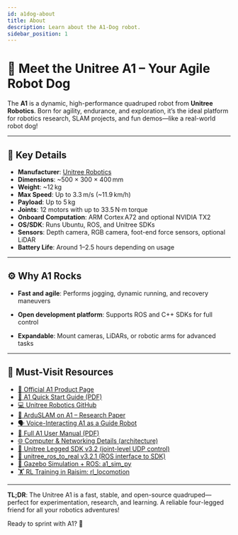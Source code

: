 ```yaml
---
id: a1dog-about
title: About
description: Learn about the A1-Dog robot.
sidebar_position: 1
---
```


# 🐾 Meet the Unitree A1 – Your Agile Robot Dog

The **A1** is a dynamic, high-performance quadruped robot from **Unitree Robotics**. Born for agility, endurance, and exploration, it’s the ideal platform for robotics research, SLAM projects, and fun demos—like a real-world robot dog!

---

## 🌟 Key Details

- **Manufacturer**: [Unitree Robotics](https://www.unitree.com)
- **Dimensions**: ~500 × 300 × 400 mm  
- **Weight**: ~12 kg  
- **Max Speed**: Up to 3.3 m/s (~11.9 km/h)  
- **Payload**: Up to 5 kg  
- **Joints**: 12 motors with up to 33.5 N·m torque  
- **Onboard Computation**: ARM Cortex A72 and optional NVIDIA TX2  
- **OS/SDK**: Runs Ubuntu, ROS, and Unitree SDKs  
- **Sensors**: Depth camera, RGB camera, foot-end force sensors, optional LiDAR  
- **Battery Life**: Around 1–2.5 hours depending on usage

---

## ⚙️ Why A1 Rocks

- **Fast and agile**: Performs jogging, dynamic running, and recovery maneuvers

- **Open development platform**: Supports ROS and C++ SDKs for full control
- **Expandable**: Mount cameras, LiDARs, or robotic arms for advanced tasks

---

## 🔗 Must-Visit Resources

- [📘 Official A1 Product Page](https://www.unitree.com/a1/)
- [📑 A1 Quick Start Guide (PDF)](https://www.mybotshop.de/Datasheet/QUADRUPED_A1_Guide.pdf)
- [💻 Unitree Robotics GitHub](https://github.com/unitreerobotics)
- [📄 ArduSLAM on A1 – Research Paper](https://arxiv.org/abs/2211.14432)
- [🗣️ Voice-Interacting A1 as a Guide Robot](https://arxiv.org/abs/2111.03718)
- [📕 Full A1 User Manual (PDF)](https://www.mybotshop.de/Datasheet/Unitree_A1_User_Manual_v1.0.pdf)
- [🌐 Computer & Networking Details (architecture)](https://www.yuque.com/ironfatty/nly1un/soiqt8)
- [🧩 Unitree Legged SDK v3.2 (joint-level UDP control)](https://github.com/unitreerobotics/unitree_legged_sdk/releases/tag/v3.2)
- [🤖 unitree_ros_to_real v3.2.1 (ROS interface to SDK)](https://github.com/unitreerobotics/unitree_ros_to_real/releases/tag/v3.2.1)
- [🧪 Gazebo Simulation + ROS: a1_sim_py](https://github.com/lnotspotl/a1_sim_py/tree/a3a65384d88414ab30a155c8baa71f1106c3d436)
- [🏋️ RL Training in Raisim: rl_locomotion](https://github.com/antonilo/rl_locomotion?tab=readme-ov-file)

---

**TL;DR**: The Unitree A1 is a fast, stable, and open-source quadruped—perfect for experimentation, research, and learning. A reliable four-legged friend for all your robotics adventures!

Ready to sprint with A1? 🦾
